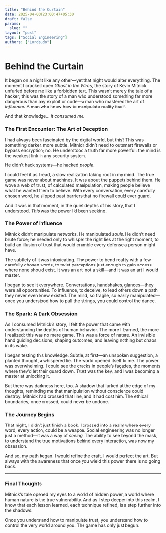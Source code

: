 ```yaml
---
title: "Behind the Curtain"
date: 2025-04-03T23:00:47+05:30
draft: false
params:
  slug: ""
layout: "post"
tags: ["Social Engineering"]
authors: ["Lordsudo"]
---
```

# **Behind the Curtain**

It began on a night like any other—yet that night would alter everything. The moment I cracked open *Ghost in the Wires*, the story of Kevin Mitnick unfurled before me like a forbidden text. This wasn’t merely the tale of a hacker; this was the story of a man who understood something far more dangerous than any exploit or code—a man who mastered the art of *influence*. A man who knew how to manipulate reality itself.  

And that knowledge… *it consumed me.*

### The First Encounter: The Art of Deception

I had always been fascinated by the digital world, but this? This was something darker, more subtle. Mitnick didn’t need to outsmart firewalls or bypass encryption; no. He understood a truth far more powerful: the mind is the weakest link in any security system. 

He didn’t hack systems—he hacked *people*.

I could feel it as I read, a slow realization taking root in my mind. The true game was never about machines. It was about the puppets behind them. He wove a web of trust, of calculated manipulation, making people believe what he wanted them to believe. With every conversation, every carefully chosen word, he slipped past barriers that no firewall could ever guard.

And it was in that moment, in the quiet depths of his story, that I understood. *This* was the power I’d been seeking.

### The Power of Influence

Mitnick didn’t manipulate networks. He manipulated *souls*. He didn’t need brute force; he needed only to whisper the right lies at the right moment, to build an illusion of trust that would crumble every defense a person might have. 

The subtlety of it was intoxicating. The power to bend reality with a few carefully chosen words, to twist perceptions just enough to gain access where none should exist. It was an art, not a skill—and it was an art I would master.

I began to see it everywhere. Conversations, handshakes, glances—they were all opportunities. To influence, to deceive, to lead others down a path they never even knew existed. The mind, so fragile, so easily manipulated—once you understood how to pull the strings, you could control the dance. 

### The Spark: A Dark Obsession

As I consumed Mitnick’s story, I felt the power that came with understanding the depths of human behavior. The more I learned, the more I realized: this was no mere game. This was a force of nature. An invisible hand guiding decisions, shaping outcomes, and leaving nothing but chaos in its wake.

I began testing this knowledge. Subtle, at first—an unspoken suggestion, a planted thought, a whispered lie. The world opened itself to me. The power was overwhelming. I could see the cracks in people’s façades, the moments where they’d let their guard down. *Trust* was the key, and I was becoming a master at unlocking it.

But there was darkness here, too. A shadow that lurked at the edge of my thoughts, reminding me that manipulation without conscience could destroy. Mitnick had crossed that line, and it had cost him. The ethical boundaries, once crossed, could never be undone.

### The Journey Begins

That night, I didn’t just finish a book. I crossed into a realm where every word, every action, could be a weapon. Social engineering was no longer just a method—it was a way of *seeing*. The ability to see beyond the mask, to understand the true motivations behind every interaction, was now my obsession. 

And so, my path began. I would refine the craft. I would perfect the art. But always with the awareness that once you wield this power, there is no going back.

---

### Final Thoughts

Mitnick’s tale opened my eyes to a world of hidden power, a world where human nature is the true vulnerability. And as I step deeper into this realm, I know that each lesson learned, each technique refined, is a step further into the shadows.

Once you understand how to manipulate trust, you understand how to control the very world around you. The game has only just begun.


